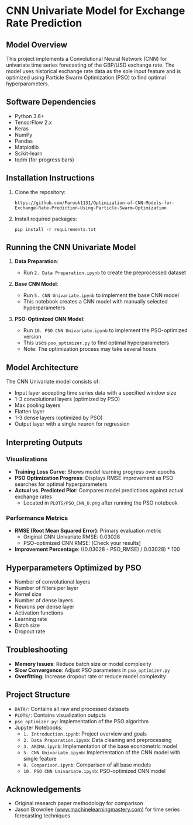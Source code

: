 # CNN Univariate Model for Exchange Rate Prediction

## Model Overview
This project implements a Convolutional Neural Network (CNN) for univariate time series forecasting of the GBP/USD exchange rate. The model uses historical exchange rate data as the sole input feature and is optimized using Particle Swarm Optimization (PSO) to find optimal hyperparameters.

## Software Dependencies
- Python 3.6+
- TensorFlow 2.x
- Keras
- NumPy
- Pandas
- Matplotlib
- Scikit-learn
- tqdm (for progress bars)

## Installation Instructions
1. Clone the repository:
   ```
   https://github.com/Farouk1131/Optimization-of-CNN-Models-for-Exchange-Rate-Prediction-Using-Particle-Swarm-Optimization

   ```

2. Install required packages:
   ```
   pip install -r requirements.txt
   ```

## Running the CNN Univariate Model
1. **Data Preparation**:
   - Run `2. Data Preparation.ipynb` to create the preprocessed dataset

2. **Base CNN Model**:
   - Run `5. CNN Univariate.ipynb` to implement the base CNN model
   - This notebook creates a CNN model with manually selected hyperparameters

3. **PSO-Optimized CNN Model**:
   - Run `10. PSO CNN Univariate.ipynb` to implement the PSO-optimized version
   - This uses `pso_optimizer.py` to find optimal hyperparameters
   - Note: The optimization process may take several hours

## Model Architecture
The CNN Univariate model consists of:
- Input layer accepting time series data with a specified window size
- 1-3 convolutional layers (optimized by PSO)
- Max pooling layers
- Flatten layer
- 1-3 dense layers (optimized by PSO)
- Output layer with a single neuron for regression

## Interpreting Outputs

### Visualizations
- **Training Loss Curve**: Shows model learning progress over epochs
- **PSO Optimization Progress**: Displays RMSE improvement as PSO searches for optimal hyperparameters
- **Actual vs. Predicted Plot**: Compares model predictions against actual exchange rates
  - Located in `PLOTS/PSO_CNN_U.png` after running the PSO notebook

### Performance Metrics
- **RMSE (Root Mean Squared Error)**: Primary evaluation metric
  - Original CNN Univariate RMSE: 0.03028
  - PSO-optimized CNN RMSE: [Check your results]
- **Improvement Percentage**: ((0.03028 - PSO_RMSE) / 0.03028) * 100

## Hyperparameters Optimized by PSO
- Number of convolutional layers
- Number of filters per layer
- Kernel size
- Number of dense layers
- Neurons per dense layer
- Activation functions
- Learning rate
- Batch size
- Dropout rate

## Troubleshooting
- **Memory Issues**: Reduce batch size or model complexity
- **Slow Convergence**: Adjust PSO parameters in `pso_optimizer.py`
- **Overfitting**: Increase dropout rate or reduce model complexity

## Project Structure
- `DATA/`: Contains all raw and processed datasets
- `PLOTS/`: Contains visualization outputs
- `pso_optimizer.py`: Implementation of the PSO algorithm
- Jupyter Notebooks:
  - `1. Introduction.ipynb`: Project overview and goals
  - `2. Data Preparation.ipynb`: Data cleaning and preprocessing
  - `3. ARIMA.ipynb`: Implementation of the base econometric model
  - `5. CNN Univariate.ipynb`: Implementation of the CNN model with single feature
  - `8. Comparison.ipynb`: Comparison of all base models
  - `10. PSO CNN Univariate.ipynb`: PSO-optimized CNN model

## Acknowledgements
- Original research paper methodology for comparison
- Jason Brownlee (www.machinelearningmastery.com) for time series forecasting techniques



